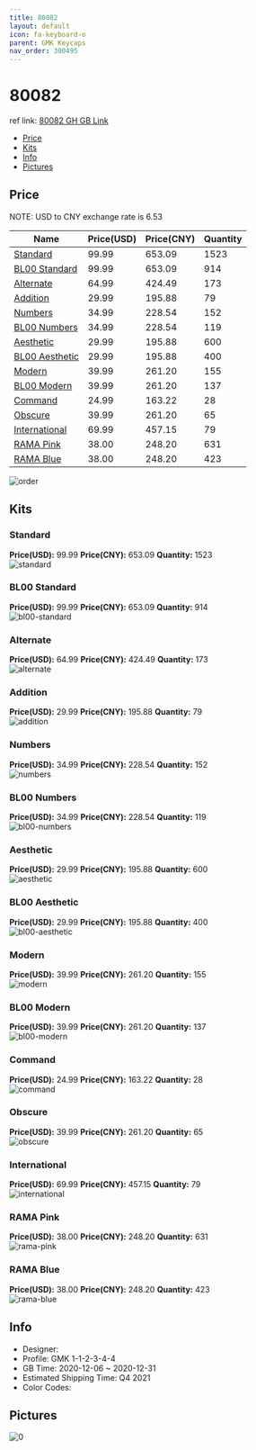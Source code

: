 ```yaml
---
title: 80082 
layout: default
icon: fa-keyboard-o
parent: GMK Keycaps
nav_order: 300495
---
```


# 80082 

ref link: [80082 GH GB Link](https://geekhack.org/index.php?topic=110062.0)

* [Price](#price)
* [Kits](#kits)
* [Info](#info)
* [Pictures](#pictures)

## Price

NOTE: USD to CNY exchange rate is 6.53

| Name          | Price(USD)   |  Price(CNY) | Quantity |
| ------------- | ------------ |  ---------- | -------- |
|[Standard](#standard)|99.99|653.09|1523|
|[BL00 Standard](#bl00-standard)|99.99|653.09|914|
|[Alternate](#alternate)|64.99|424.49|173|
|[Addition](#addition)|29.99|195.88|79|
|[Numbers](#numbers)|34.99|228.54|152|
|[BL00 Numbers](#bl00-numbers)|34.99|228.54|119|
|[Aesthetic](#aesthetic)|29.99|195.88|600|
|[BL00 Aesthetic](#bl00-aesthetic)|29.99|195.88|400|
|[Modern](#modern)|39.99|261.20|155|
|[BL00 Modern](#bl00-modern)|39.99|261.20|137|
|[Command](#command)|24.99|163.22|28|
|[Obscure](#obscure)|39.99|261.20|65|
|[International](#international)|69.99|457.15|79|
|[RAMA Pink](#rama-pink)|38.00|248.20|631|
|[RAMA Blue](#rama-blue)|38.00|248.20|423|

<img src="{{ 'assets/images/gmk-keycaps/80082/order.png' | relative_url }}" alt="order" class="image featured">

## Kits
### Standard  
**Price(USD):** 99.99	**Price(CNY):** 653.09	**Quantity:** 1523  
<img src="{{ 'assets/images/gmk-keycaps/80082/kits_pics/standard.png' | relative_url }}" alt="standard" class="image featured">

### BL00 Standard  
**Price(USD):** 99.99	**Price(CNY):** 653.09	**Quantity:** 914  
<img src="{{ 'assets/images/gmk-keycaps/80082/kits_pics/bl00-standard.png' | relative_url }}" alt="bl00-standard" class="image featured">

### Alternate  
**Price(USD):** 64.99	**Price(CNY):** 424.49	**Quantity:** 173  
<img src="{{ 'assets/images/gmk-keycaps/80082/kits_pics/alternate.png' | relative_url }}" alt="alternate" class="image featured">

### Addition  
**Price(USD):** 29.99	**Price(CNY):** 195.88	**Quantity:** 79  
<img src="{{ 'assets/images/gmk-keycaps/80082/kits_pics/addition.png' | relative_url }}" alt="addition" class="image featured">

### Numbers  
**Price(USD):** 34.99	**Price(CNY):** 228.54	**Quantity:** 152  
<img src="{{ 'assets/images/gmk-keycaps/80082/kits_pics/numbers.png' | relative_url }}" alt="numbers" class="image featured">

### BL00 Numbers  
**Price(USD):** 34.99	**Price(CNY):** 228.54	**Quantity:** 119  
<img src="{{ 'assets/images/gmk-keycaps/80082/kits_pics/bl00-numbers.png' | relative_url }}" alt="bl00-numbers" class="image featured">

### Aesthetic  
**Price(USD):** 29.99	**Price(CNY):** 195.88	**Quantity:** 600  
<img src="{{ 'assets/images/gmk-keycaps/80082/kits_pics/aesthetic.png' | relative_url }}" alt="aesthetic" class="image featured">

### BL00 Aesthetic  
**Price(USD):** 29.99	**Price(CNY):** 195.88	**Quantity:** 400  
<img src="{{ 'assets/images/gmk-keycaps/80082/kits_pics/bl00-aesthetic.png' | relative_url }}" alt="bl00-aesthetic" class="image featured">

### Modern  
**Price(USD):** 39.99	**Price(CNY):** 261.20	**Quantity:** 155  
<img src="{{ 'assets/images/gmk-keycaps/80082/kits_pics/modern.png' | relative_url }}" alt="modern" class="image featured">

### BL00 Modern  
**Price(USD):** 39.99	**Price(CNY):** 261.20	**Quantity:** 137  
<img src="{{ 'assets/images/gmk-keycaps/80082/kits_pics/bl00-modern.png' | relative_url }}" alt="bl00-modern" class="image featured">

### Command  
**Price(USD):** 24.99	**Price(CNY):** 163.22	**Quantity:** 28  
<img src="{{ 'assets/images/gmk-keycaps/80082/kits_pics/command.png' | relative_url }}" alt="command" class="image featured">

### Obscure  
**Price(USD):** 39.99	**Price(CNY):** 261.20	**Quantity:** 65  
<img src="{{ 'assets/images/gmk-keycaps/80082/kits_pics/obscure.png' | relative_url }}" alt="obscure" class="image featured">

### International  
**Price(USD):** 69.99	**Price(CNY):** 457.15	**Quantity:** 79  
<img src="{{ 'assets/images/gmk-keycaps/80082/kits_pics/international.png' | relative_url }}" alt="international" class="image featured">

### RAMA Pink  
**Price(USD):** 38.00	**Price(CNY):** 248.20	**Quantity:** 631  
<img src="{{ 'assets/images/gmk-keycaps/80082/kits_pics/rama-pink.png' | relative_url }}" alt="rama-pink" class="image featured">

### RAMA Blue  
**Price(USD):** 38.00	**Price(CNY):** 248.20	**Quantity:** 423  
<img src="{{ 'assets/images/gmk-keycaps/80082/kits_pics/rama-blue.png' | relative_url }}" alt="rama-blue" class="image featured">

## Info
* Designer:   
* Profile: GMK 1-1-2-3-4-4  
* GB Time: 2020-12-06 ~ 2020-12-31  
* Estimated Shipping Time: Q4 2021  
* Color Codes:  


## Pictures  
<img src="{{ 'assets/images/gmk-keycaps/80082/rendering_pics/0.png' | relative_url }}" alt="0" class="image featured">
